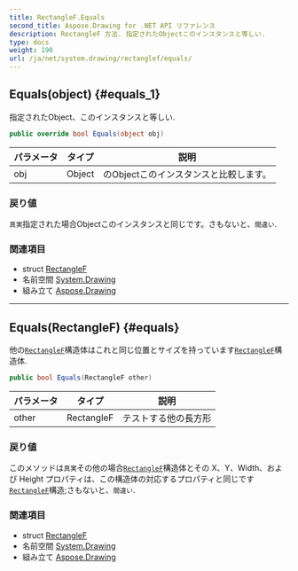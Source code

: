 ```yaml
---
title: RectangleF.Equals
second_title: Aspose.Drawing for .NET API リファレンス
description: RectangleF 方法. 指定されたObjectこのインスタンスと等しい.
type: docs
weight: 190
url: /ja/net/system.drawing/rectanglef/equals/
---
```

## Equals(object) {#equals_1}

指定されたObject、このインスタンスと等しい.

```csharp
public override bool Equals(object obj)
```

| パラメータ | タイプ | 説明 |
| --- | --- | --- |
| obj | Object | のObjectこのインスタンスと比較します。 |

### 戻り値

`真実`指定された場合Objectこのインスタンスと同じです。さもないと、`間違い`.

### 関連項目

* struct [RectangleF](../)
* 名前空間 [System.Drawing](../../rectanglef/)
* 組み立て [Aspose.Drawing](../../../)

---

## Equals(RectangleF) {#equals}

他の[`RectangleF`](../)構造体はこれと同じ位置とサイズを持っています[`RectangleF`](../)構造体.

```csharp
public bool Equals(RectangleF other)
```

| パラメータ | タイプ | 説明 |
| --- | --- | --- |
| other | RectangleF | テストする他の長方形 |

### 戻り値

このメソッドは`真実`その他の場合[`RectangleF`](../)構造体とその X、Y、Width、および Height プロパティは、この構造体の対応するプロパティと同じです[`RectangleF`](../)構造;さもないと、`間違い`.

### 関連項目

* struct [RectangleF](../)
* 名前空間 [System.Drawing](../../rectanglef/)
* 組み立て [Aspose.Drawing](../../../)


